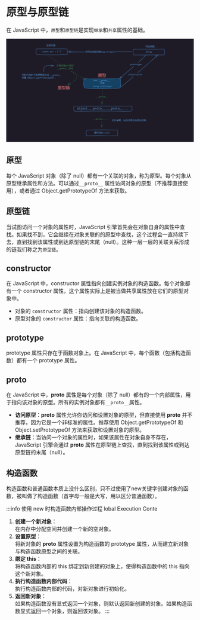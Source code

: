 # 原型与原型链

在 JavaScript 中，`原型`和`原型链`是实现`继承`和`共享`属性的基础。


![图片](./images/web-core_base_2_3-1.png)

## 原型
每个 JavaScript 对象（除了 null）都有一个关联的对象，称为原型。每个对象从原型继承属性和方法。可以通过`__proto__` 属性访问对象的原型（不推荐直接使用），或者通过 Object.getPrototypeOf 方法来获取。

## 原型链

当试图访问一个对象的属性时，JavaScript 引擎首先会在对象自身的属性中查找。如果找不到，它会继续在对象关联的的原型中查找，这个过程会一直持续下去，直到找到该属性或到达原型链的末尾（null）。这种一层一层的关联关系形成的链我们称之为`原型链`。

## constructor
在 JavaScript 中，constructor 属性指向创建实例对象的构造函数。每个对象都有一个 constructor 属性，这个属性实际上是被当做共享属性放在它们的原型对象中。
- 对象的 `constructor` 属性：指向创建该对象的构造函数。
- 原型对象的 `constructor` 属性：指向关联的构造函数。

## prototype
prototype 属性只存在于函数对象上。在 JavaScript 中，每个函数（包括构造函数）都有一个 prototype 属性。

## proto
在 JavaScript 中，__proto__ 属性是每个对象（除了 null）都有的一个内部属性，用于指向该对象的原型。所有的实例对象都有`__proto__`属性。
- **访问原型**：__proto__ 属性允许你访问和设置对象的原型，但直接使用 __proto__ 并不推荐，因为它是一个非标准的属性。推荐使用 Object.getPrototypeOf 和 Object.setPrototypeOf 方法来获取和设置对象的原型。
- **继承链**：当访问一个对象的属性时，如果该属性在对象自身不存在，JavaScript 引擎会通过 __proto__ 属性在原型链上查找，直到找到该属性或到达原型链的末尾（null）。

## 构造函数
构造函数和普通函数本质上没什么区别，只不过使用了new关键字创建对象的函数，被叫做了构造函数（首字母一般是大写，用以区分普通函数）。

:::info 使用 new 时构造函数内部操作过程
lobal Execution Conte
1. **创建一个新对象**：<br />
在内存中分配空间并创建一个新的空对象。
2. **设置原型**：<br />
将新对象的 __proto__ 属性设置为构造函数的 prototype 属性，从而建立新对象与构造函数原型之间的关联。
3. **绑定 this**：<br />
将构造函数内部的 this 绑定到新创建的对象上，使得构造函数中的 this 指向这个新对象。
4. **执行构造函数内部代码**：<br />
执行构造函数内部的代码，对新对象进行初始化。
5. **返回新对象**：<br />
如果构造函数没有显式返回一个对象，则默认返回新创建的对象。如果构造函数显式返回一个对象，则返回该对象。
:::
